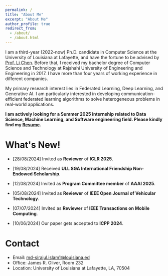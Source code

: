 ```yaml
---
permalink: /
title: "About Me"
excerpt: "About Me"
author_profile: true
redirect_from:
  - /about/
  - /about.html
---
```


I am a third-year (2022-now) Ph.D. candidate in Computer Science at the University of Louisiana at Lafayette, and have the fortune to be advised by [Prof. Li Chen](https://lichenut.github.io/). Before that, I received my bachelor degree of Computer Science and Technology at Rajshahi University of Engineering and Engineering in 2017. I have more than four years of working experience in different companies.

My primary research interest lies in Federated Learning, Deep Learning, and Generative AI. I am particularly interested in developing communication-efficient federated learning algorithms to solve heterogeneous problems in real-world applications.

**I am actively looking for a Summer 2025 internship related to Data Science, Machine Learning, and Software engineering field. Please kindly find my [Resume](/files/Wenhao_CV.pdf).**

What's New!
======
* \[28/08/2024\] Invited as **Reviewer** of **ICLR 2025**.

* \[19/08/2024\] Received **ULL SGA International Friendship Non-Endowed Scholarship**.

* \[12/08/2024\] Invited as **Program Committee member** of  **AAAI 2025**.

* \[05/08/2024\] Invited as **Reviewer** of **IEEE Open Journal of Vehicular Technology**.

* \[07/07/2024\] Invited as **Reviewer** of **IEEE Transactions on Mobile Computing**.

* \[10/06/2024\] Our paper gets accepted to **ICPP 2024**.

Contact
======
* Email: md-sirajul.islam1@louisiana.ed
* Office: James R. Oliver, Room 232
* Location: University of Louisiana at Lafayette, LA, 70504

